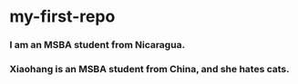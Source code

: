 # my-first-repo
### I am an MSBA student from Nicaragua.
### Xiaohang is an MSBA student from China, and she hates cats.
